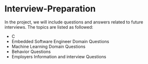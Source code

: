 # Interview-Preparation
In the project, we will include questions and answers related to future interviews. The topics are listed as followed:
 * C
 * Embedded Software Engineer Domain Questions
 * Machine Learning Domain Questions
 * Behavior Questions
 * Employers Information and interview Questions
